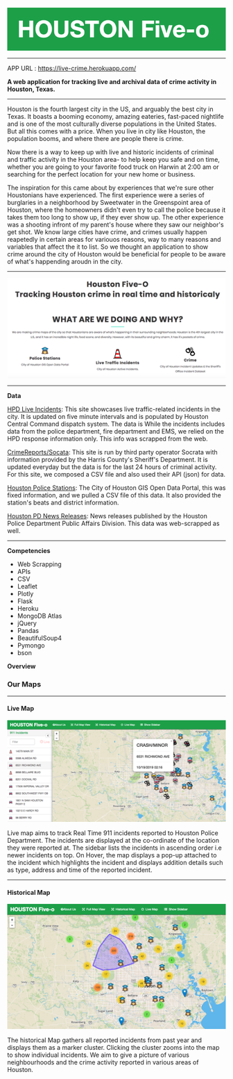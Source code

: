 
<p align="center">
  <img src="static/img/logo1.png"/>
</p>
<hr>

APP URL : https://live-crime.herokuapp.com/

**A web application for tracking live and archival data of crime activity in Houston, Texas.**
___

Houston is the fourth largest city in the US, and arguably the best city in Texas. It boasts a booming economy, amazing eateries, fast-paced nightlife and is one of the most culturally diverse populations in the United States. But all this comes with a price. When you live in city like Houston, the population booms, and where there are people there is crime.

Now there is a way to keep up with live and historic incidents of criminal and traffic activity in the Houston area- to help keep you safe and on time, whether you are going to your favorite food truck on Harwin at 2:00 am or searching for the perfect location for your new home or business.

The inspiration for this came about by experiences that we're sure other Houstonians have experienced. The first experience were a series of burglaries in a neighborhood by Sweetwater in the Greenspoint area of Houston, where the homeowners didn't even try to call the police because it takes them too long to show up, if they ever show up. The other experience was a shooting infront of my parent's house where they saw our neighbor's get shot. We know large cities have crime, and crimes usually happen reapetedly in certain areas for variouos reasons, way to many reasons and variables that affect the it to list. So we thought an application to show crime around the city of Houston would be beneficial for people to be aware of what's happending aroudn in the city. 

___
![Houston Five-o Live Map](static/img/about.png)
___

**Data**

[HPD Live Incidents](https://cohweb.houstontx.gov/ActiveIncidents/Combined.aspx): 
This site showcases live traffic-related incidents in the city. It is updated on five minute intervals and is populated by Houston Central Command dispatch system.  The data is While the incidents includes data from the police department, fire department and EMS, we relied on the HPD response information only. This info was scrapped from the web.

[CrimeReports/Socata](https://moto.data.socrata.com/dataset/Harris-County-Sheriff-s-Office/p6kq-vsa3):
 This site is run by third party operator Socrata with information provided by the Harris County's Sheriff's Department. It is updated everyday but the data is for the last 24 hours of criminal activity. For this site, we composed a CSV file and also used their API (json) for data.
 
[Houston Police Stations](https://cohgis-mycity.opendata.arcgis.com/datasets/houston-police-stations):
	The City of Houston GIS Open Data Portal, this was fixed information, and we pulled a CSV file of this data. It also provided the station's beats and district information.
  
[Houston PD News Releases](https://www.houstontx.gov/police/news.htm):
	News releases published by the Houston Police Department Public Affairs Division. This data was web-scrapped as well.  
___ 

**Competencies**
* Web Scrapping
* APIs
* CSV
* Leaflet
* Plotly
* Flask
* Heroku
* MongoDB Atlas
* jQuery
* Pandas
* BeautifulSoup4
* Pymongo
* bson

**Overview**

### Our Maps
___ 

#### Live Map

![Houston Five-o Live Map](static/img/livemap.png)

Live map aims to track Real Time 911 incidents reported to Houston Police Department. The incidents are displayed at the co-ordinate of the location they were reported at. The sidebar lists the incidents in ascending order i.e newer incidents on top. On Hover, the map displays a pop-up attached to the incident which highlights the incident and displays addition details such as type, address and time of the reported incident.
___ 

#### Historical Map

![Houston Five-o Live Map](static/img/histmap.png)

The historical Map gathers all reported incidents from past year and displays them as a marker cluster. Clicking the cluster zooms into the map to show individual incidents. We aim to give a picture of various neighbourhoods and the crime activity reported in various areas of Houston.



